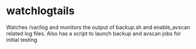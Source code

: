 # watchlogtails
Watches /var/log and monitors the output of backup.sh and enable_avscan related log files. Also has a script to launch backup and avscan jobs for initial testing
